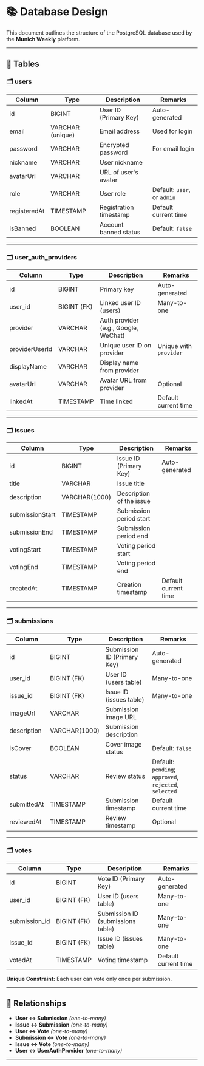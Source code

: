 # 📚 Database Design

This document outlines the structure of the PostgreSQL database used by the **Munich Weekly** platform.

---

## 📌 Tables

### 🗂️ users

| Column       | Type             | Description            | Remarks                     |
| ------------ | ---------------- | ---------------------- | --------------------------- |
| id           | BIGINT           | User ID (Primary Key)  | Auto-generated              |
| email        | VARCHAR (unique) | Email address          | Used for login              |
| password     | VARCHAR          | Encrypted password     | For email login             |
| nickname     | VARCHAR          | User nickname          |                             |
| avatarUrl    | VARCHAR          | URL of user's avatar   |                             |
| role         | VARCHAR          | User role              | Default: `user`, or `admin` |
| registeredAt | TIMESTAMP        | Registration timestamp | Default current time        |
| isBanned     | BOOLEAN          | Account banned status  | Default: `false`            |

---

### 🗂️ user\_auth\_providers

| Column         | Type        | Description                          | Remarks                |
| -------------- | ----------- | ------------------------------------ | ---------------------- |
| id             | BIGINT      | Primary key                          | Auto-generated         |
| user\_id       | BIGINT (FK) | Linked user ID (users)               | Many-to-one            |
| provider       | VARCHAR     | Auth provider (e.g., Google, WeChat) |                        |
| providerUserId | VARCHAR     | Unique user ID on provider           | Unique with `provider` |
| displayName    | VARCHAR     | Display name from provider           |                        |
| avatarUrl      | VARCHAR     | Avatar URL from provider             | Optional               |
| linkedAt       | TIMESTAMP   | Time linked                          | Default current time   |

---

### 🗂️ issues

| Column          | Type          | Description              | Remarks              |
| --------------- | ------------- | ------------------------ | -------------------- |
| id              | BIGINT        | Issue ID (Primary Key)   | Auto-generated       |
| title           | VARCHAR       | Issue title              |                      |
| description     | VARCHAR(1000) | Description of the issue |                      |
| submissionStart | TIMESTAMP     | Submission period start  |                      |
| submissionEnd   | TIMESTAMP     | Submission period end    |                      |
| votingStart     | TIMESTAMP     | Voting period start      |                      |
| votingEnd       | TIMESTAMP     | Voting period end        |                      |
| createdAt       | TIMESTAMP     | Creation timestamp       | Default current time |

---

### 🗂️ submissions

| Column      | Type          | Description                 | Remarks                                                |
| ----------- | ------------- | --------------------------- | ------------------------------------------------------ |
| id          | BIGINT        | Submission ID (Primary Key) | Auto-generated                                         |
| user\_id    | BIGINT (FK)   | User ID (users table)       | Many-to-one                                            |
| issue\_id   | BIGINT (FK)   | Issue ID (issues table)     | Many-to-one                                            |
| imageUrl    | VARCHAR       | Submission image URL        |                                                        |
| description | VARCHAR(1000) | Submission description      |                                                        |
| isCover     | BOOLEAN       | Cover image status          | Default: `false`                                       |
| status      | VARCHAR       | Review status               | Default: `pending`; `approved`, `rejected`, `selected` |
| submittedAt | TIMESTAMP     | Submission timestamp        | Default current time                                   |
| reviewedAt  | TIMESTAMP     | Review timestamp            | Optional                                               |

---

### 🗂️ votes

| Column         | Type        | Description                       | Remarks              |
| -------------- | ----------- | --------------------------------- | -------------------- |
| id             | BIGINT      | Vote ID (Primary Key)             | Auto-generated       |
| user\_id       | BIGINT (FK) | User ID (users table)             | Many-to-one          |
| submission\_id | BIGINT (FK) | Submission ID (submissions table) | Many-to-one          |
| issue\_id      | BIGINT (FK) | Issue ID (issues table)           | Many-to-one          |
| votedAt        | TIMESTAMP   | Voting timestamp                  | Default current time |

**Unique Constraint:** Each user can vote only once per submission.

---

## 🔗 Relationships

* **User ↔️ Submission** *(one-to-many)*
* **Issue ↔️ Submission** *(one-to-many)*
* **User ↔️ Vote** *(one-to-many)*
* **Submission ↔️ Vote** *(one-to-many)*
* **Issue ↔️ Vote** *(one-to-many)*
* **User ↔️ UserAuthProvider** *(one-to-many)*

---
